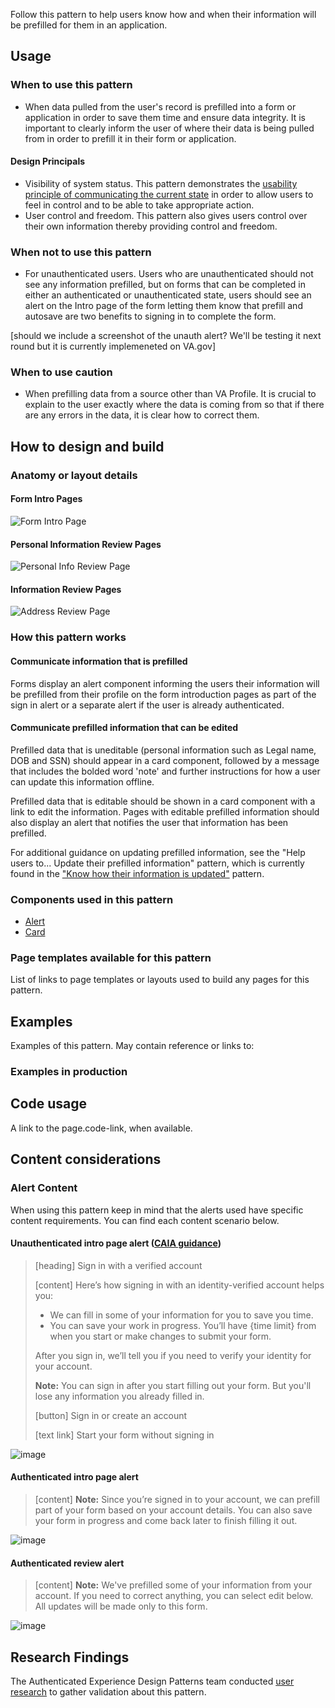 
Follow this pattern to help users know how and when their information will be prefilled for them in an application. 

## Usage

### When to use this pattern

- When data pulled from the user's record is prefilled into a form or application in order to save them time and ensure data integrity. It is important to clearly inform the user of where their data is being pulled from in order to prefill it in their form or application.

#### Design Principals
- Visibility of system status. This pattern demonstrates the [usability principle of communicating the current state](https://www.nngroup.com/articles/visibility-system-status/) in order to allow users to feel in control and to be able to take appropriate action.
- User control and freedom. This pattern also gives users control over their own information thereby providing control and freedom.

### When not to use this pattern

- For unauthenticated users. Users who are unauthenticated should not see any information prefilled, but on forms that can be completed in either an authenticated or unauthenticated state, users should see an alert on the Intro page of the form letting them know that prefill and autosave are two benefits to signing in to complete the form.

[should we include a screenshot of the unauth alert? We'll be testing it next round but it is currently implemeneted on VA.gov]

### When to use caution

- When prefilling data from a source other than VA Profile. It is crucial to explain to the user exactly where the data is coming from so that if there are any errors in the data, it is clear how to correct them. 

## How to design and build

### Anatomy or layout details
#### Form Intro Pages
![Form Intro Page](https://github.com/user-attachments/assets/96117070-4a9e-4755-9fc5-2c305a1e76bd)

#### Personal Information Review Pages
![Personal Info Review Page](https://github.com/user-attachments/assets/1c122b34-1cc3-48c8-b6b4-2950a7dc692c)

#### Information Review Pages
![Address Review Page](https://github.com/user-attachments/assets/ccd68305-e4a6-46f9-ab6c-5665c1eee3d7)

### How this pattern works

#### Communicate information that is prefilled
Forms display an alert component informing the users their information will be prefilled from their profile on the form introduction pages as part of the sign in alert or a separate alert if the user is already authenticated. 

#### Communicate prefilled information that can be edited
Prefilled data that is uneditable (personal information such as Legal name, DOB and SSN) should appear in a card component, followed by a message that includes the bolded word 'note' and further instructions for how a user can update this information offline.

Prefilled data that is editable should be shown in a card component with a link to edit the information. Pages with editable prefilled information should also display an alert that notifies the user that information has been prefilled. 

For additional guidance on updating prefilled information, see the "Help users to... Update their prefilled information" pattern, which is currently found in the ["Know how their information is updated"](https://design.va.gov/patterns/help-users-to/know-how-their-information-is-updated) pattern. 


### Components used in this pattern

- [Alert](https://design.va.gov/components/alert/)
- [Card](https://design.va.gov/components/card)


### Page templates available for this pattern

List of links to page templates or layouts used to build any pages for this pattern.

## Examples
 
Examples of this pattern. May contain reference or links to:

### Examples in production

## Code usage

A link to the page.code-link, when available.

## Content considerations

### Alert Content
When using this pattern keep in mind that the alerts used have specific content requirements. You can find each content scenario below. 

#### Unauthenticated intro page alert ([CAIA guidance](https://github.com/department-of-veterans-affairs/va.gov-team/blob/master/products/content/content-patterns-and-standards/sign-in-alerts.md))
> [heading] Sign in with a verified account
> 
> [content] Here’s how signing in with an identity-verified account helps you:
> - We can fill in some of your information for you to save you time.
> - You can save your work in progress. You’ll have {time limit} from when you start or make changes to submit your form.
> 
> After you sign in, we’ll tell you if you need to verify your identity for your account.
> 
> **Note:** You can sign in after you start filling out your form. But you'll lose any information you already filled in.
> 
> [button] Sign in or create an account
> 
> [text link] Start your form without signing in

 ![image](https://github.com/user-attachments/assets/5f7e716a-edb0-4bea-b95b-6e419eef8c22)


#### Authenticated intro page alert
> [content] **Note:** Since you’re signed in to your account, we can prefill part of your form based on your account details. You can also save your form in progress and come back later to finish filling it out.

![image](https://github.com/user-attachments/assets/a279e845-aaa9-4373-bda0-932de3d3e2aa)


#### Authenticated review alert
> [content] **Note:** We've prefilled some of your information from your account. If you need to correct anything, you can select edit below. All updates will be made only to this form.
> 
![image](https://github.com/user-attachments/assets/36b4acb4-be99-49cd-8bd6-536d8ef7db8e)



## Research Findings

The Authenticated Experience Design Patterns team conducted [user research](https://github.com/department-of-veterans-affairs/va.gov-team/tree/master/products/authenticated-patterns/Design%20and%20Research/2024-07-Research%20Initiative-One-Prefill) to gather validation about this pattern.
